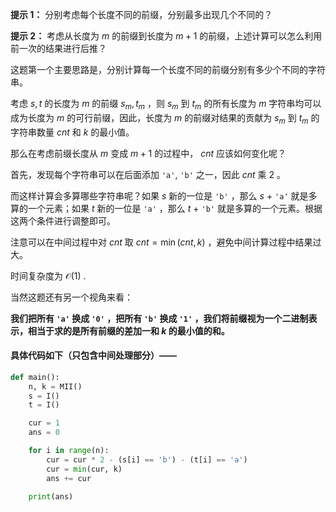 **提示 1：** 分别考虑每个长度不同的前缀，分别最多出现几个不同的？

**提示 2：** 考虑从长度为 $m$ 的前缀到长度为 $m+1$ 的前缀，上述计算可以怎么利用前一次的结果进行后推？

这题第一个主要思路是，分别计算每一个长度不同的前缀分别有多少个不同的字符串。

考虑 $s,t$ 的长度为 $m$ 的前缀 $s_m, t_m$ ，则 $s_m$ 到 $t_m$ 的所有长度为 $m$ 字符串均可以成为长度为 $m$ 的可行前缀，因此，长度为 $m$ 的前缀对结果的贡献为 $s_m$ 到 $t_m$ 的字符串数量 $cnt$ 和 $k$ 的最小值。

那么在考虑前缀长度从 $m$ 变成 $m+1$ 的过程中， $cnt$ 应该如何变化呢？

首先，发现每个字符串可以在后面添加 `'a'`, `'b'` 之一，因此 $cnt$ 乘 $2$ 。

而这样计算会多算哪些字符串呢？如果 $s$ 新的一位是 `'b'` ，那么 $s$ + `'a'` 就是多算的一个元素；如果 $t$ 新的一位是 `'a'` ，那么 $t$ + `'b'` 就是多算的一个元素。根据这两个条件进行调整即可。

注意可以在中间过程中对 $cnt$ 取 $cnt=\min(cnt, k)$ ，避免中间计算过程中结果过大。

时间复杂度为 $\mathcal{O}(1)$ .

当然这题还有另一个视角来看：

**我们把所有 `'a'` 换成 `'0'` ，把所有 `'b'` 换成 `'1'` ，我们将前缀视为一个二进制表示，相当于求的是所有前缀的差加一和 $k$ 的最小值的和。**

#### 具体代码如下（只包含中间处理部分）——

```Python []
def main():
    n, k = MII()
    s = I()
    t = I()

    cur = 1
    ans = 0

    for i in range(n):
        cur = cur * 2 - (s[i] == 'b') - (t[i] == 'a')
        cur = min(cur, k)
        ans += cur
    
    print(ans)
```
